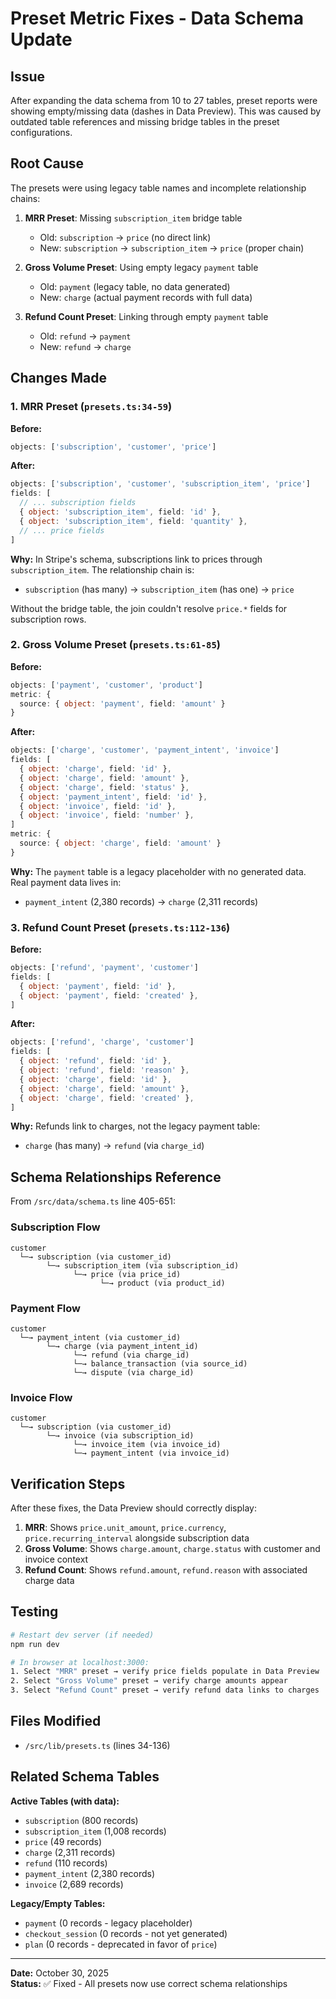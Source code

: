# Preset Metric Fixes - Data Schema Update

## Issue
After expanding the data schema from 10 to 27 tables, preset reports were showing empty/missing data (dashes in Data Preview). This was caused by outdated table references and missing bridge tables in the preset configurations.

## Root Cause
The presets were using legacy table names and incomplete relationship chains:

1. **MRR Preset**: Missing `subscription_item` bridge table
   - Old: `subscription` → `price` (no direct link)
   - New: `subscription` → `subscription_item` → `price` (proper chain)

2. **Gross Volume Preset**: Using empty legacy `payment` table
   - Old: `payment` (legacy table, no data generated)
   - New: `charge` (actual payment records with full data)

3. **Refund Count Preset**: Linking through empty `payment` table
   - Old: `refund` → `payment`
   - New: `refund` → `charge`

## Changes Made

### 1. MRR Preset (`presets.ts:34-59`)

**Before:**
```typescript
objects: ['subscription', 'customer', 'price']
```

**After:**
```typescript
objects: ['subscription', 'customer', 'subscription_item', 'price']
fields: [
  // ... subscription fields
  { object: 'subscription_item', field: 'id' },
  { object: 'subscription_item', field: 'quantity' },
  // ... price fields
]
```

**Why:** In Stripe's schema, subscriptions link to prices through `subscription_item`. The relationship chain is:
- `subscription` (has many) → `subscription_item` (has one) → `price`

Without the bridge table, the join couldn't resolve `price.*` fields for subscription rows.

### 2. Gross Volume Preset (`presets.ts:61-85`)

**Before:**
```typescript
objects: ['payment', 'customer', 'product']
metric: {
  source: { object: 'payment', field: 'amount' }
}
```

**After:**
```typescript
objects: ['charge', 'customer', 'payment_intent', 'invoice']
fields: [
  { object: 'charge', field: 'id' },
  { object: 'charge', field: 'amount' },
  { object: 'charge', field: 'status' },
  { object: 'payment_intent', field: 'id' },
  { object: 'invoice', field: 'id' },
  { object: 'invoice', field: 'number' },
]
metric: {
  source: { object: 'charge', field: 'amount' }
}
```

**Why:** The `payment` table is a legacy placeholder with no generated data. Real payment data lives in:
- `payment_intent` (2,380 records) → `charge` (2,311 records)

### 3. Refund Count Preset (`presets.ts:112-136`)

**Before:**
```typescript
objects: ['refund', 'payment', 'customer']
fields: [
  { object: 'payment', field: 'id' },
  { object: 'payment', field: 'created' },
]
```

**After:**
```typescript
objects: ['refund', 'charge', 'customer']
fields: [
  { object: 'refund', field: 'id' },
  { object: 'refund', field: 'reason' },
  { object: 'charge', field: 'id' },
  { object: 'charge', field: 'amount' },
  { object: 'charge', field: 'created' },
]
```

**Why:** Refunds link to charges, not the legacy payment table:
- `charge` (has many) → `refund` (via `charge_id`)

## Schema Relationships Reference

From `/src/data/schema.ts` line 405-651:

### Subscription Flow
```
customer
  └─→ subscription (via customer_id)
        └─→ subscription_item (via subscription_id)
              └─→ price (via price_id)
                    └─→ product (via product_id)
```

### Payment Flow
```
customer
  └─→ payment_intent (via customer_id)
        └─→ charge (via payment_intent_id)
              └─→ refund (via charge_id)
              └─→ balance_transaction (via source_id)
              └─→ dispute (via charge_id)
```

### Invoice Flow
```
customer
  └─→ subscription (via customer_id)
        └─→ invoice (via subscription_id)
              └─→ invoice_item (via invoice_id)
              └─→ payment_intent (via invoice_id)
```

## Verification Steps

After these fixes, the Data Preview should correctly display:

1. **MRR**: Shows `price.unit_amount`, `price.currency`, `price.recurring_interval` alongside subscription data
2. **Gross Volume**: Shows `charge.amount`, `charge.status` with customer and invoice context
3. **Refund Count**: Shows `refund.amount`, `refund.reason` with associated charge data

## Testing

```bash
# Restart dev server (if needed)
npm run dev

# In browser at localhost:3000:
1. Select "MRR" preset → verify price fields populate in Data Preview
2. Select "Gross Volume" preset → verify charge amounts appear
3. Select "Refund Count" preset → verify refund data links to charges
```

## Files Modified
- `/src/lib/presets.ts` (lines 34-136)

## Related Schema Tables

**Active Tables (with data):**
- `subscription` (800 records)
- `subscription_item` (1,008 records)
- `price` (49 records)
- `charge` (2,311 records)
- `refund` (110 records)
- `payment_intent` (2,380 records)
- `invoice` (2,689 records)

**Legacy/Empty Tables:**
- `payment` (0 records - legacy placeholder)
- `checkout_session` (0 records - not yet generated)
- `plan` (0 records - deprecated in favor of `price`)

---

**Date:** October 30, 2025  
**Status:** ✅ Fixed - All presets now use correct schema relationships

